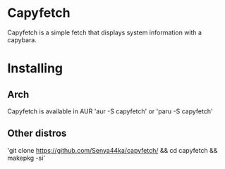 # Сapyfetch
Capyfetch is a simple fetch that displays system information with a capybara.

# Installing
## Arch
Capyfetch is available in AUR
'aur -S capyfetch'
or
'paru -S capyfetch'

## Other distros
'git clone https://github.com/Senya44ka/capyfetch/ && cd capyfetch && makepkg -si'

